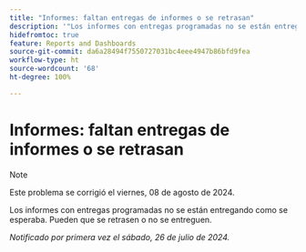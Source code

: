 ```yaml
---
title: "Informes: faltan entregas de informes o se retrasan"
description: '"Los informes con entregas programadas no se están entregando como se esperaba. Puede que se retrasen o no se entreguen".'
hidefromtoc: true
feature: Reports and Dashboards
source-git-commit: da6a28494f7550727031bc4eee4947b86bfd9fea
workflow-type: ht
source-wordcount: '68'
ht-degree: 100%

---
```



# Informes: faltan entregas de informes o se retrasan

>[!NOTE]
>
>Este problema se corrigió el viernes, 08 de agosto de 2024.

Los informes con entregas programadas no se están entregando como se esperaba. Pueden que se retrasen o no se entreguen.

_Notificado por primera vez el sábado, 26 de julio de 2024._

